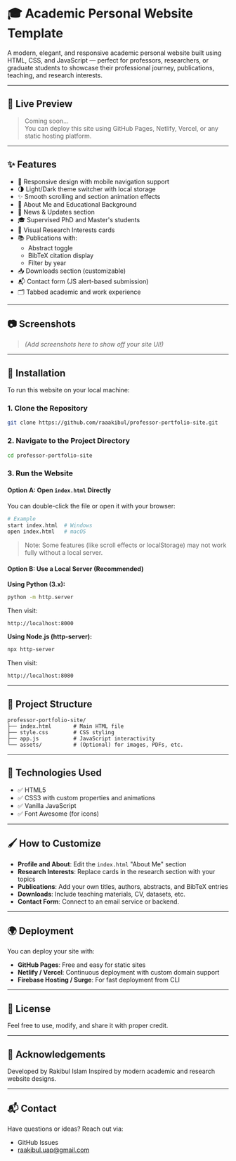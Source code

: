 # 🎓 Academic Personal Website Template

A modern, elegant, and responsive academic personal website built using HTML, CSS, and JavaScript — perfect for professors, researchers, or graduate students to showcase their professional journey, publications, teaching, and research interests.

---

## 🚀 Live Preview

> Coming soon...  
> You can deploy this site using GitHub Pages, Netlify, Vercel, or any static hosting platform.

---

## ✨ Features

- 📱 Responsive design with mobile navigation support
- 🌗 Light/Dark theme switcher with local storage
- ✨ Smooth scrolling and section animation effects
- 🧠 About Me and Educational Background
- 📰 News & Updates section
- 🎓 Supervised PhD and Master's students
- 🔬 Visual Research Interests cards
- 📚 Publications with:
  - Abstract toggle
  - BibTeX citation display
  - Filter by year
- 📥 Downloads section (customizable)
- 📬 Contact form (JS alert-based submission)
- 🗂️ Tabbed academic and work experience

---

## 📷 Screenshots

> _(Add screenshots here to show off your site UI!)_

---

## 🔧 Installation

To run this website on your local machine:

### 1. Clone the Repository

```bash
git clone https://github.com/raaakibul/professor-portfolio-site.git
```

### 2. Navigate to the Project Directory

```bash
cd professor-portfolio-site
```

### 3. Run the Website

#### Option A: Open `index.html` Directly

You can double-click the file or open it with your browser:

```bash
# Example
start index.html  # Windows
open index.html   # macOS
```

> Note: Some features (like scroll effects or localStorage) may not work fully without a local server.

#### Option B: Use a Local Server (Recommended)

**Using Python (3.x):**

```bash
python -m http.server
```

Then visit:
```
http://localhost:8000
```

**Using Node.js (http-server):**

```bash
npx http-server
```

Then visit:
```
http://localhost:8080
```

---

## 📁 Project Structure

```
professor-portfolio-site/
├── index.html       # Main HTML file
├── style.css        # CSS styling
├── app.js           # JavaScript interactivity
└── assets/          # (Optional) for images, PDFs, etc.
```

---

## 🧰 Technologies Used

- ✅ HTML5
- ✅ CSS3 with custom properties and animations
- ✅ Vanilla JavaScript
- ✅ Font Awesome (for icons)

---

## 🖌️ How to Customize

- **Profile and About**: Edit the `index.html` "About Me" section
- **Research Interests**: Replace cards in the research section with your topics
- **Publications**: Add your own titles, authors, abstracts, and BibTeX entries
- **Downloads**: Include teaching materials, CV, datasets, etc.
- **Contact Form**: Connect to an email service or backend.

---

## 🌍 Deployment

You can deploy your site with:

- **GitHub Pages**: Free and easy for static sites
- **Netlify / Vercel**: Continuous deployment with custom domain support
- **Firebase Hosting / Surge**: For fast deployment from CLI

---

## 📄 License 
Feel free to use, modify, and share it with proper credit.

---

## 🙏 Acknowledgements

Developed by Rakibul Islam 
Inspired by modern academic and research website designs.

---

## 📬 Contact

Have questions or ideas? Reach out via:

- GitHub Issues
- [raakibul.uap@gmail.com](mailto:raakibul.uap@gmail.com)